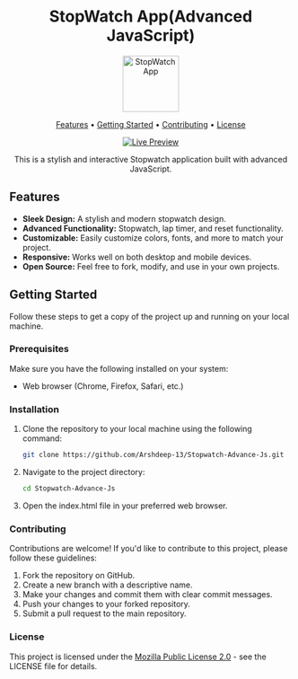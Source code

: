 <h1 align="center">StopWatch App(Advanced JavaScript)</h1>

<p align="center">
  <img src="https://github.com/Arshdeep-13/Stopwatch-Advance-Js/assets/108752646/c3cc3cb2-c6e4-434e-8911-f1a422920425" alt="StopWatch App" width="100">
</p>

<p align="center">
  <a href="#features">Features</a> •
  <a href="#getting-started">Getting Started</a> •
  <a href="#contributing">Contributing</a> •
  <a href="#license">License</a>
</p>

<p align="center">
  <a href="https://arshdeep-13.github.io/Stopwatch-Advance-Js/">
    <img alt="Live Preview" src="https://img.shields.io/badge/Live%20Preview-Click%20Here-brightgreen.svg" />
  </a>
</p>

<p align="center">
  This is a stylish and interactive Stopwatch application built with advanced JavaScript.
</p>

## Features

- **Sleek Design:** A stylish and modern stopwatch design.
- **Advanced Functionality:** Stopwatch, lap timer, and reset functionality.
- **Customizable:** Easily customize colors, fonts, and more to match your project.
- **Responsive:** Works well on both desktop and mobile devices.
- **Open Source:** Feel free to fork, modify, and use in your own projects.

## Getting Started

Follow these steps to get a copy of the project up and running on your local machine.

### Prerequisites

Make sure you have the following installed on your system:

- Web browser (Chrome, Firefox, Safari, etc.)

### Installation

1. Clone the repository to your local machine using the following command:

   ```bash
   git clone https://github.com/Arshdeep-13/Stopwatch-Advance-Js.git
   ```
2. Navigate to the project directory:
   ```bash
   cd Stopwatch-Advance-Js
    ```
3. Open the index.html file in your preferred web browser.

### Contributing

Contributions are welcome! If you'd like to contribute to this project, please follow these guidelines:

1. Fork the repository on GitHub.
2. Create a new branch with a descriptive name.
3. Make your changes and commit them with clear commit messages.
4. Push your changes to your forked repository.
5. Submit a pull request to the main repository.

### License

This project is licensed under the [Mozilla Public License 2.0](https://github.com/Arshdeep-13/Stopwatch-Advance-Js/blob/main/LICENSE) - see the LICENSE file for details.
